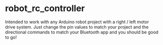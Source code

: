# robot_rc_controller

Intended to work with any Arduino robot project with a right / left motor drive system. Just change the pin values to match your project and the directional commands to match your Bluetooth app and you should be good to go!
